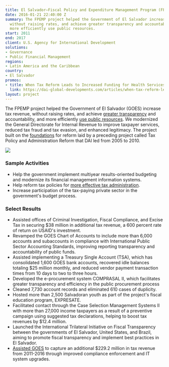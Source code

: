 ```yaml
---
title: El Salvador—Fiscal Policy and Expenditure Management Program (FPEMP)
date: 2016-01-21 22:40:00 Z
summary: The FPEMP project helped the Government of El Salvador increase tax revenue,
  without raising rates, and achieve greater transparency and accountability, and
  more efficiently use public resources.
start: 2011
end: 2017
client: U.S. Agency for International Development
solutions:
- Governance
- Public Financial Management
regions:
- Latin America and the Caribbean
country:
- El Salvador
promos:
- title: When Tax Reform Leads to Increased Funding for Health Services
  link: https://dai-global-developments.com/articles/when-tax-reform-leads-to-increased-funding-for-health-services
layout: project
---
```


The FPEMP project helped the Government of El Salvador (GOES) increase tax revenue, without raising rates, and achieve [greater transparency](http://www.transparenciaactiva.gob.sv/portal-de-transparencia-fiscal-se-renueva-y-profundiza-el-acceso-a-la-informacion-publica/) and accountability, and more efficiently [use public resources](http://www.usaid.gov/sites/default/files/documents/1865/120314_E3%20Brochure_Trifold_L_singles.pdf). We modernized the General Directorate for Internal Revenue to improve taxpayer services, reduced tax fraud and tax evasion, and enhanced legitimacy. The project built on the [foundations](http://dai-global-developments.com/articles/when-tax-reform-leads-to-increased-funding-for-health-services?utm_source=daidotcom) for reform laid by a preceding project called Tax Policy and Administration Reform that DAI led from 2005 to 2010.

![](https://assetify-dai.com/projects/salvadorinner.jpg)

### Sample Activities

* Help the government implement multiyear results-oriented budgeting and modernize its financial management information systems.
* Help reform tax policies for [more effective tax administration](http://dai-global-developments.com/articles/mitigating-instability-in-central-america?utm_source=daidotcom).
* Increase participation of the tax-paying private sector in the government's budget process.

### Select Results

* Assisted offices of Criminal Investigation, Fiscal Compliance, and Excise Tax in securing $38 million in additional tax revenue, a 600 percent rate of return on USAID's investment.
* Revamped the GOES Chart of Accounts to include more than 6,000 accounts and subaccounts in compliance with International Public Sector Accounting Standards, improving reporting transparency and accountability of public funds.
* Assisted implementing a Treasury Single Account (TSA), which has consolidated 1,600 GOES bank accounts, recovered idle balances totaling $25 million monthly, and reduced vendor payment transaction times from 10 days to two to three hours.
* Developed the e-procurement system COMPRASAL II, which facilitates greater transparency and efficiency in the public procurement process
* Cleaned 7,730 account records and eliminated 610 cases of duplicity.
* Hosted more than 2,500 Salvadoran youth as part of the project's fiscal education program, EXPRESATE.
* Facilitated contact through the Case Selection Management Systems II with more than 27,000 income taxpayers as a result of a preventive campaign using suggested tax declarations, helping to boost tax revenues by $12.4 million.
* Launched the International Trilateral Initiative on Fiscal Transparency between the governments of El Salvador, United States, and Brazil, aiming to promote fiscal transparency and implement best practices in El Salvador.
* [Assisted GOES](http://www.usglc.org/global-impact-project/stories/reforming-tax-collection-lift-communities) to capture an additional $229.2 million in tax revenue from 2011-2016 through improved compliance enforcement and IT system upgrades.